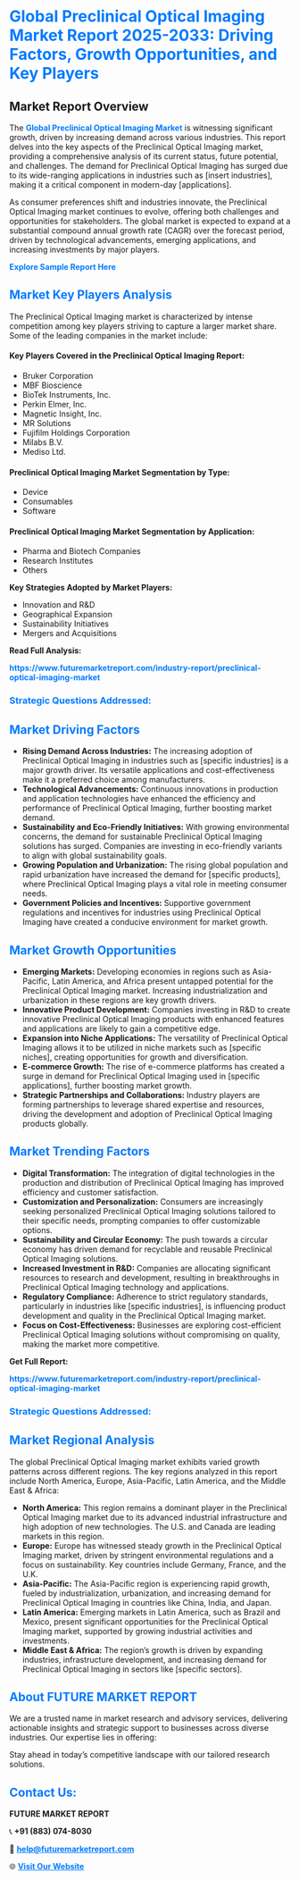 <h1 style="color: #007BFF;">Global Preclinical Optical Imaging Market Report 2025-2033: Driving Factors, Growth Opportunities, and Key Players</h1>

<section id="overview">
<h2>Market Report Overview</h2>
<p>The <a href="https://www.futuremarketreport.com/industry-report/preclinical-optical-imaging-market" style="color: #007BFF; text-decoration: none;"><strong>Global Preclinical Optical Imaging Market</strong></a> is witnessing significant growth, driven by increasing demand across various industries. This report delves into the key aspects of the Preclinical Optical Imaging market, providing a comprehensive analysis of its current status, future potential, and challenges. The demand for Preclinical Optical Imaging has surged due to its wide-ranging applications in industries such as [insert industries], making it a critical component in modern-day [applications].</p>
<p>As consumer preferences shift and industries innovate, the Preclinical Optical Imaging market continues to evolve, offering both challenges and opportunities for stakeholders. The global market is expected to expand at a substantial compound annual growth rate (CAGR) over the forecast period, driven by technological advancements, emerging applications, and increasing investments by major players.</p>
</section>

<section id="overview">
<p><a href="https://www.futuremarketreport.com/request-sample/reportId=79286" style="color: #007BFF; text-decoration: none;"><strong>Explore Sample Report Here</strong></a></p>
</section>

<section id="key-players">
<h2 style="color: #007BFF;">Market Key Players Analysis</h2>
<p>The Preclinical Optical Imaging market is characterized by intense competition among key players striving to capture a larger market share. Some of the leading companies in the market include:</p>
<h4>Key Players Covered in the Preclinical Optical Imaging Report:</h4>
<ul><li>Bruker Corporation</li><li>MBF Bioscience</li><li>BioTek Instruments, Inc.</li><li>Perkin Elmer, Inc.</li><li>Magnetic Insight, Inc.</li><li>MR Solutions</li><li>Fujifilm Holdings Corporation</li><li>Milabs B.V.</li><li>Mediso Ltd.</li></ul>
<h4>Preclinical Optical Imaging Market Segmentation by Type:</h4>
<ul><li>Device</li><li>Consumables</li><li>Software</li></ul>

<h4>Preclinical Optical Imaging Market Segmentation by Application:</h4>
<ul><li>Pharma and Biotech Companies</li><li>Research Institutes</li><li>Others</li></ul>
<p><strong>Key Strategies Adopted by Market Players:</strong></p>
<ul>
<li>Innovation and R&D</li>
<li>Geographical Expansion</li>
<li>Sustainability Initiatives</li>
<li>Mergers and Acquisitions</li>
</ul>
</section>

<section>
<p><strong>Read Full Analysis: </strong></p><a href="https://www.futuremarketreport.com/industry-report/preclinical-optical-imaging-market" style="color: #007BFF; text-decoration: none;"><strong>https://www.futuremarketreport.com/industry-report/preclinical-optical-imaging-market</strong></a>
<h3 style="color: #007BFF;">Strategic Questions Addressed:</h3>
</section>

<section id="driving-factors">
<h2 style="color: #007BFF;">Market Driving Factors</h2>
<ul>
<li><strong>Rising Demand Across Industries:</strong> The increasing adoption of Preclinical Optical Imaging in industries such as [specific industries] is a major growth driver. Its versatile applications and cost-effectiveness make it a preferred choice among manufacturers.</li>
<li><strong>Technological Advancements:</strong> Continuous innovations in production and application technologies have enhanced the efficiency and performance of Preclinical Optical Imaging, further boosting market demand.</li>
<li><strong>Sustainability and Eco-Friendly Initiatives:</strong> With growing environmental concerns, the demand for sustainable Preclinical Optical Imaging solutions has surged. Companies are investing in eco-friendly variants to align with global sustainability goals.</li>
<li><strong>Growing Population and Urbanization:</strong> The rising global population and rapid urbanization have increased the demand for [specific products], where Preclinical Optical Imaging plays a vital role in meeting consumer needs.</li>
<li><strong>Government Policies and Incentives:</strong> Supportive government regulations and incentives for industries using Preclinical Optical Imaging have created a conducive environment for market growth.</li>
</ul>
</section>

<section id="growth-opportunities">
<h2 style="color: #007BFF;">Market Growth Opportunities</h2>
<ul>
<li><strong>Emerging Markets:</strong> Developing economies in regions such as Asia-Pacific, Latin America, and Africa present untapped potential for the Preclinical Optical Imaging market. Increasing industrialization and urbanization in these regions are key growth drivers.</li>
<li><strong>Innovative Product Development:</strong> Companies investing in R&D to create innovative Preclinical Optical Imaging products with enhanced features and applications are likely to gain a competitive edge.</li>
<li><strong>Expansion into Niche Applications:</strong> The versatility of Preclinical Optical Imaging allows it to be utilized in niche markets such as [specific niches], creating opportunities for growth and diversification.</li>
<li><strong>E-commerce Growth:</strong> The rise of e-commerce platforms has created a surge in demand for Preclinical Optical Imaging used in [specific applications], further boosting market growth.</li>
<li><strong>Strategic Partnerships and Collaborations:</strong> Industry players are forming partnerships to leverage shared expertise and resources, driving the development and adoption of Preclinical Optical Imaging products globally.</li>
</ul>
</section>

<section id="trending-factors">
<h2 style="color: #007BFF;">Market Trending Factors</h2>
<ul>
<li><strong>Digital Transformation:</strong> The integration of digital technologies in the production and distribution of Preclinical Optical Imaging has improved efficiency and customer satisfaction.</li>
<li><strong>Customization and Personalization:</strong> Consumers are increasingly seeking personalized Preclinical Optical Imaging solutions tailored to their specific needs, prompting companies to offer customizable options.</li>
<li><strong>Sustainability and Circular Economy:</strong> The push towards a circular economy has driven demand for recyclable and reusable Preclinical Optical Imaging solutions.</li>
<li><strong>Increased Investment in R&D:</strong> Companies are allocating significant resources to research and development, resulting in breakthroughs in Preclinical Optical Imaging technology and applications.</li>
<li><strong>Regulatory Compliance:</strong> Adherence to strict regulatory standards, particularly in industries like [specific industries], is influencing product development and quality in the Preclinical Optical Imaging market.</li>
<li><strong>Focus on Cost-Effectiveness:</strong> Businesses are exploring cost-efficient Preclinical Optical Imaging solutions without compromising on quality, making the market more competitive.</li>
</ul>
</section>

<section>
<p><strong>Get Full Report: </strong></p><a href="https://www.futuremarketreport.com/industry-report/preclinical-optical-imaging-market" style="color: #007BFF; text-decoration: none;"><strong>https://www.futuremarketreport.com/industry-report/preclinical-optical-imaging-market</strong></a>
<h3 style="color: #007BFF;">Strategic Questions Addressed:</h3>
</section>


<section id="regional-analysis">
<h2 style="color: #007BFF;">Market Regional Analysis</h2>
<p>The global Preclinical Optical Imaging market exhibits varied growth patterns across different regions. The key regions analyzed in this report include North America, Europe, Asia-Pacific, Latin America, and the Middle East & Africa:</p>
<ul>
<li><strong>North America:</strong> This region remains a dominant player in the Preclinical Optical Imaging market due to its advanced industrial infrastructure and high adoption of new technologies. The U.S. and Canada are leading markets in this region.</li>
<li><strong>Europe:</strong> Europe has witnessed steady growth in the Preclinical Optical Imaging market, driven by stringent environmental regulations and a focus on sustainability. Key countries include Germany, France, and the U.K.</li>
<li><strong>Asia-Pacific:</strong> The Asia-Pacific region is experiencing rapid growth, fueled by industrialization, urbanization, and increasing demand for Preclinical Optical Imaging in countries like China, India, and Japan.</li>
<li><strong>Latin America:</strong> Emerging markets in Latin America, such as Brazil and Mexico, present significant opportunities for the Preclinical Optical Imaging market, supported by growing industrial activities and investments.</li>
<li><strong>Middle East & Africa:</strong> The region’s growth is driven by expanding industries, infrastructure development, and increasing demand for Preclinical Optical Imaging in sectors like [specific sectors].</li>
</ul>
</section>

<footer>
<h2 style="color: #007BFF;">About FUTURE MARKET REPORT</h2>
<p>We are a trusted name in market research and advisory services, delivering actionable insights and strategic support to businesses across diverse industries. Our expertise lies in offering:</p>

<p>Stay ahead in today’s competitive landscape with our tailored research solutions.</p>

<h2 style="color: #007BFF;">Contact Us:</h2>
<p><strong>FUTURE MARKET REPORT</strong></p>
<p>📞 <strong>+91 (883) 074-8030</strong></p>
<p>📧 <strong><a href="mailto:help@futuremarketreport.com" style="color: #007BFF;">help@futuremarketreport.com</a></strong></p>
<p>🌐 <strong><a href="https://www.futuremarketreport.com/" style="color: #007BFF;">Visit Our Website</a></strong></p>
</footer>